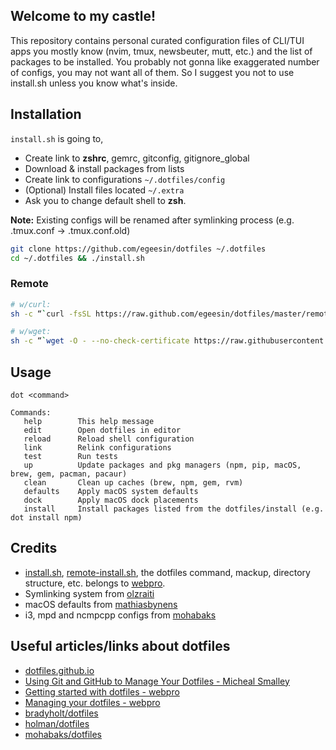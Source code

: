 ## Welcome to my castle!
This repository contains personal curated configuration files of CLI/TUI apps you mostly know (nvim, tmux, newsbeuter, mutt, etc.) and the list of packages to be installed. You probably not gonna like exaggerated number of configs, you may not want all of them. So I suggest you not to use install.sh unless you know what's inside.

## Installation
`install.sh` is going to,
- Create link to **zshrc**, gemrc, gitconfig, gitignore\_global 
- Download & install packages from lists
- Create link to configurations `~/.dotfiles/config`
- (Optional) Install files located `~/.extra`
- Ask you to change default shell to **zsh**.

**Note:** Existing configs will be renamed after symlinking process (e.g. .tmux.conf -> .tmux.conf.old)

```sh
git clone https://github.com/egeesin/dotfiles ~/.dotfiles
cd ~/.dotfiles && ./install.sh
```

### Remote
```sh
# w/curl:
sh -c “`curl -fsSL https://raw.github.com/egeesin/dotfiles/master/remote-install.sh`”

# w/wget:
sh -c “`wget -O - --no-check-certificate https://raw.githubusercontent.com/egeesin/dotfiles/master/remote-install.sh`”
```

## Usage
```
dot <command>

Commands:
   help        This help message
   edit        Open dotfiles in editor
   reload      Reload shell configuration
   link        Relink configurations
   test        Run tests
   up          Update packages and pkg managers (npm, pip, macOS, brew, gem, pacman, pacaur)
   clean       Clean up caches (brew, npm, gem, rvm)
   defaults    Apply macOS system defaults
   dock        Apply macOS dock placements
   install     Install packages listed from the dotfiles/install (e.g. dot install npm)
```

## Credits
- [install.sh](https://github.com/egeesin/dotfiles/blob/archlinux/install.sh), [remote-install.sh](https://github.com/egeesin/dotfiles/blob/archlinux/install.sh), the dotfiles command, mackup, directory structure, etc. belongs to [webpro](https://github.com/webpro/dotfiles).
- Symlinking system from [olzraiti](https://github.com/olzraiti/dotfiles) 
- macOS defaults from [mathiasbynens](https://github.com/mathiasbynens/dotfiles) 
- i3, mpd and ncmpcpp configs from [mohabaks](https://github.com/mohabaks/dotfiles) 
	 
## Useful articles/links about dotfiles
- [dotfiles.github.io](https://dotfiles.github.io/)
- [Using Git and GitHub to Manage Your Dotfiles - Micheal Smalley](http://blog.smalleycreative.com/tutorials/using-git-and-github-to-manage-your-dotfiles/)
- [Getting started with dotfiles - webpro](https://medium.com/@webprolific/getting-started-with-dotfiles-43c3602fd789)
- [Managing your dotfiles - webpro](https://medium.com/@webprolific/managing-your-dotfiles-7d2725297304)
- [bradyholt/dotfiles](https://github.com/bradyholt/dotfiles)
- [holman/dotfiles](https://github.com/holman/dotfiles)
- [mohabaks/dotfiles](https://github.com/mohabaks/dotfiles)
